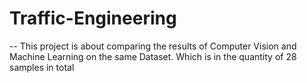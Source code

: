 # Traffic-Engineering
--
This project is about comparing the results of Computer Vision and Machine Learning on the same Dataset. Which is in the quantity of 28 samples in total
